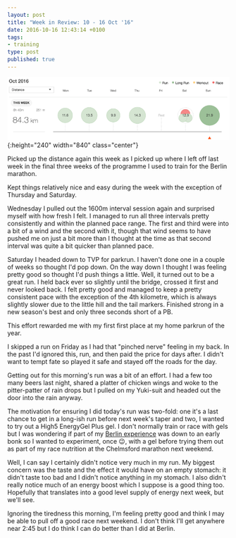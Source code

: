 ```yaml
---
layout: post
title: "Week in Review: 10 - 16 Oct '16"
date: 2016-10-16 12:43:14 +0100
tags:
- training
type: post
published: true
---
```


![Week in Review: 10 - 16 Oct '16](/img/week-in-review-10-16Oct16.png){:height="240" width="840" class="center"}

Picked up the distance again this week as I picked up where I left off last week in the final three weeks of the programme I used to train for the Berlin marathon.

Kept things relatively nice and easy during the week with the exception of Thursday and Saturday.

Wednesday I pulled out the 1600m interval session again and surprised myself with how fresh I felt. I managed to run all three intervals pretty consistently and within the planned pace range. The first and third were into a bit of a wind and the second with it, though that wind seems to have pushed me on just a bit more than I thought at the time as that second interval was quite a bit quicker than planned pace.

Saturday I headed down to TVP for parkrun. I haven't done one in a couple of weeks so thought I'd pop down. On the way down I thought I was feeling pretty good so thought I'd push things a little. Well, it turned out to be a great run. I held back ever so slightly until the bridge, crossed it first and never looked back. I felt pretty good and managed to keep a pretty consistent pace with the exception of the 4th kilometre, which is always slightly slower due to the little hill and the tail markers. Finished strong in a new season's best and only three seconds short of a PB.

This effort rewarded me with my first first place at my home parkrun of the year.

I skipped a run on Friday as I had that "pinched nerve" feeling in my back. In the past I'd ignored this, run, and then paid the price for days after. I didn't want to tempt fate so played it safe and stayed off the roads for the day.

Getting out for this morning's run was a bit of an effort. I had a few too many beers last night, shared a platter of chicken wings and woke to the pitter-patter of rain drops but I pulled on my Yuki-suit and headed out the door into the rain anyway.

The motivation for ensuring I did today's run was two-fold: one it's a last chance to get in a long-ish run before next week's taper and two, I wanted to try out a High5 EnergyGel Plus gel. I don't normally train or race with gels but I was wondering if part of my [Berlin experience](/berlin-marathon-2016) was down to an early bonk so I wanted to experiment, once 😉, with a gel before trying them out as part of my race nutrition at the Chelmsford marathon next weekend.

Well, I can say I certainly didn't notice very much in my run. My biggest concern was the taste and the effect it would have on an empty stomach: it didn't taste too bad and I didn't notice anything in my stomach. I also didn't really notice much of an energy boost which I suppose is a good thing too. Hopefully that translates into a good level supply of energy next week, but we'll see.

Ignoring the tiredness this morning, I'm feeling pretty good and think I may be able to pull off a good race next weekend. I don't think I'll get anywhere near 2:45 but I do think I can do better than I did at Berlin.
